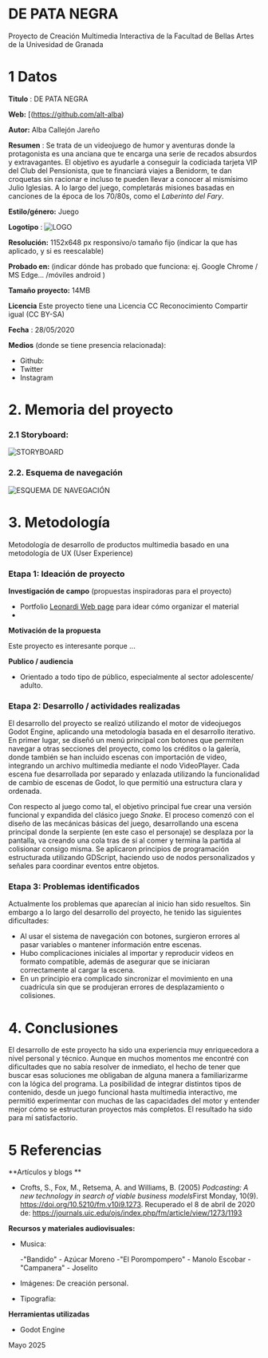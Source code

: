 # DE PATA NEGRA

Proyecto de Creación Multimedia Interactiva de la  Facultad de Bellas Artes de la Univesidad de Granada



# 1 Datos 



**Titulo** : DE PATA NEGRA

**Web:**   [(https://github.com/alt-alba)

**Autor:**  Alba Callejón Jareño

**Resumen** : Se trata de un videojuego de humor y aventuras donde la protagonista es una anciana que te encarga una serie de recados absurdos y extravagantes. El objetivo es ayudarle a conseguir la codiciada tarjeta VIP del Club del Pensionista, que te financiará viajes a Benidorm, te dan croquetas sin racionar e incluso te pueden llevar a conocer al mismísimo Julio Iglesias. A lo largo del juego, completarás misiones basadas en canciones de la época de los 70/80s, como el *Laberinto del Fary*.

**Estilo/género:**  Juego

**Logotipo** : 
![LOGO](https://github.com/user-attachments/assets/bc98b2c9-9a09-4098-9432-3e3f63ab546b)




**Resolución:** 1152x648 px responsivo/o tamaño fijo (indicar la que has aplicado, y si es reescalable)

**Probado en:**   (indicar dónde has probado que funciona: ej. Google Chrome / MS Edge... /móviles android )

**Tamaño proyecto:** 14MB 

**Licencia** Este proyecto tiene una Licencia CC Reconocimiento Compartir igual (CC BY-SA)

**Fecha** : 28/05/2020

**Medios** (donde se tiene presencia relacionada):

- Github:
- Twitter
- Instagram



# 2. Memoria del proyecto 

### 2.1 Storyboard: 
![STORYBOARD](https://github.com/user-attachments/assets/e19a8ac2-f961-4836-a434-7c0770c2c66e)







### 2.2. Esquema de navegación 

![ESQUEMA DE NAVEGACIÓN](https://github.com/user-attachments/assets/eff9e744-381c-475c-9985-5f95d64300d2)





# 3. Metodología

Metodología de desarrollo de productos multimedia basado en una metodología de UX (User Experience)



### Etapa 1: Ideación de proyecto

**Investigación de campo** (propuestas inspiradoras para el proyecto)

- Portfolio [Leonardi Web page](http://www.rleonardi.com/interactive-resume/) para idear cómo organizar el material
- 



**Motivación de la propuesta** 

Este  proyecto es interesante porque ... 



**Publico / audiencia**

- Orientado a todo tipo de público, especialmente al sector adolescente/ adulto. 





### Etapa 2: Desarrollo / actividades realizadas

El desarrollo del proyecto se realizó utilizando el motor de videojuegos Godot Engine, aplicando una metodología basada en el desarrollo iterativo. En primer lugar, se diseñó un menú principal con botones que permiten navegar a otras secciones del proyecto, como los créditos o la galería, donde también se han incluido escenas con importación de video, integrando un archivo multimedia mediante el nodo VideoPlayer. Cada escena fue desarrollada por separado y enlazada utilizando la funcionalidad de cambio de escenas de Godot, lo que permitió una estructura clara y ordenada.

Con respecto al juego como tal, el objetivo principal fue crear una versión funcional y expandida del clásico juego *Snake*. El proceso comenzó con el diseño de las mecánicas básicas del juego, desarrollando una escena principal donde la serpiente (en este caso el personaje) se desplaza por la pantalla, va creando una cola tras de sí al comer y termina la partida al colisionar consigo misma. Se aplicaron principios de programación estructurada utilizando GDScript, haciendo uso de nodos personalizados y señales para coordinar eventos entre objetos.


### Etapa 3: Problemas identificados

Actualmente los problemas que aparecían al inicio han sido resueltos. Sin embargo a lo largo del desarrollo del proyecto, he tenido las siguientes dificultades:

- Al usar el sistema de navegación con botones, surgieron errores al pasar variables o mantener información entre escenas.
- Hubo complicaciones iniciales al importar y reproducir videos en formato compatible, además de asegurar que se iniciaran correctamente al cargar la escena.
- En un principio era complicado sincronizar el movimiento en una cuadrícula sin que se produjeran errores de desplazamiento o colisiones.



# 4. Conclusiones 

El desarrollo de este proyecto ha sido una experiencia muy enriquecedora a nivel personal y técnico. Aunque en muchos momentos me encontré con dificultades que no sabía resolver de inmediato, el hecho de tener que buscar esas soluciones me obligaban de alguna manera a familiarizarme con la lógica del programa. La posibilidad de integrar distintos tipos de contenido, desde un juego funcional hasta multimedia interactivo, me permitió experimentar con muchas de las capacidades del motor y entender mejor cómo se estructuran proyectos más completos. El resultado ha sido para mí satisfactorio. 






# 5 Referencias 

**Artículos y blogs ** 

- Crofts, S., Fox, M., Retsema, A. and Williams, B. (2005) *Podcasting: A new technology in search of viable business models*First Monday, 10(9). https://doi.org/10.5210/fm.v10i9.1273. Recuperado el 8 de abril de 2020 de: https://journals.uic.edu/ojs/index.php/fm/article/view/1273/1193

**Recursos y materiales audiovisuales:**

* Musica:
  
  -"Bandido" - Azúcar Moreno
  -"El Porompompero" - Manolo Escobar
  -"Campanera" - Joselito
* Imágenes: De creación personal.  
* Tipografía:

**Herramientas utilizadas**

- Godot Engine






Mayo 2025
